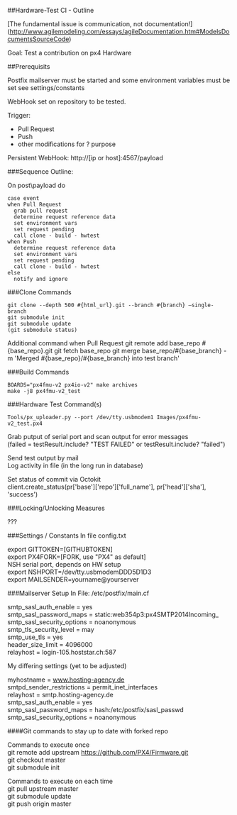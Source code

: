 ##Hardware-Test CI - Outline

[The fundamental issue is communication, not documentation!] (http://www.agilemodeling.com/essays/agileDocumentation.htm#ModelsDocumentsSourceCode)

Goal: Test a contribution on px4 Hardware

##Prerequisits

Postfix mailserver must be started and some environment variables must be set
see settings/constants

WebHook set on repository to be tested.

Trigger:
- Pull Request
- Push
- other modifications for ? purpose

Persistent WebHook: http://[ip or host]:4567/payload

###Sequence Outline:

On post\payload do
    
    case event
    when Pull Request
      grab pull request
      determine request reference data
      set environment vars
      set request pending
      call clone - build - hwtest
    when Push
      determine request reference data
      set environment vars
      set request pending
      call clone - build - hwtest
    else
      notify and ignore

###Clone Commands

    git clone --depth 500 #{html_url}.git --branch #{branch} –single-branch
    git submodule init
    git submodule update
    (git submodule status)
    
Additional command when Pull Request
    git remote add base_repo #{base_repo}.git
    git fetch base_repo
    git merge base_repo/#{base_branch} -m 'Merged #{base_repo}/#{base_branch} into test branch'


###Build Commands

    BOARDS="px4fmu-v2 px4io-v2" make archives
    make -j8 px4fmu-v2_test

###Hardware Test Command(s)

    Tools/px_uploader.py --port /dev/tty.usbmodem1 Images/px4fmu-v2_test.px4
    
Grab putput of serial port and scan output for error messages  
(failed = testResult.include? "TEST FAILED"  or testResult.include? "failed")

Send test output by mail  
Log activity in file (in the long run in database)


Set status of commit via Octokit  
client.create_status(pr['base']['repo']['full_name'], pr['head']['sha'], 'success')

###Locking/Unlocking Measures

???

###Settings / Constants
In file config.txt  

export GITTOKEN=[GITHUBTOKEN]  
export PX4FORK=[FORK, use "PX4" as default]  
NSH serial port, depends on HW setup  
export NSHPORT=/dev/tty.usbmodemDDD5D1D3  
export MAILSENDER=yourname@yourserver  


###Mailserver Setup
In File: /etc/postfix/main.cf

smtp_sasl_auth_enable = yes  
smtp_sasl_password_maps = static:web354p3:px4SMTP2014Incoming_  
smtp_sasl_security_options = noanonymous  
smtp_tls_security_level = may  
smtp_use_tls = yes  
header_size_limit = 4096000  
relayhost = login-105.hoststar.ch:587  

My differing settings (yet to be adjusted)  

myhostname = www.hosting-agency.de  
smtpd_sender_restrictions = permit_inet_interfaces  
relayhost = smtp.hosting-agency.de  
smtp_sasl_auth_enable = yes  
smtp_sasl_password_maps = hash:/etc/postfix/sasl_passwd  
smtp_sasl_security_options = noanonymous  


####Git commands to stay up to date with forked repo

Commands to execute once  
git remote add upstream https://github.com/PX4/Firmware.git  
git checkout master  
git submodule init  

Commands to execute on each time  
git pull upstream master  
git submodule update  
git push origin master  

